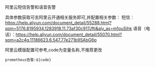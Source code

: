 阿里云短信告警和语音告警

具体参数获取可去阿里云开通相关服务即可,并配置相关参数：
短信：https://help.aliyun.com/document_detail/55288.html?spm=5176.8195934.1283918.11.73af30c917Jfti&aly_as=m1ouSihk
语音（电话）：https://help.aliyun.com/document_detail/55070.html?spm=a2c4g.11186623.6.547.77e271b9SAbG6p

阿里云模版配置可参考,code为变量名称,不推荐更改

`prometheus告警:${code}`
